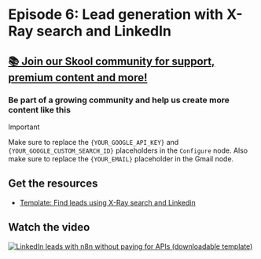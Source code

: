 # Episode 6: Lead generation with X-Ray search and LinkedIn

## [📚 Join our Skool community for support, premium content and more!](https://www.skool.com/ai-agents-az/about?gw6)

### Be part of a growing community and help us create more content like this

> [!IMPORTANT]  
> Make sure to replace the `{YOUR_GOOGLE_API_KEY}` and `{YOUR_GOOGLE_CUSTOM_SEARCH_ID}` placeholders in the `Configure` node. Also make sure to replace the `{YOUR_EMAIL}` placeholder in the Gmail node.

## Get the resources

- [Template: Find leads using X-Ray search and Linkedin](template_job_board_linkedin_leadgen.json)

## Watch the video

[![LinkedIn leads with n8n without paying for APIs (downloadable template)](https://img.youtube.com/vi/5ylW4wtsZGE/0.jpg)](https://www.youtube.com/watch?v=5ylW4wtsZGE)
